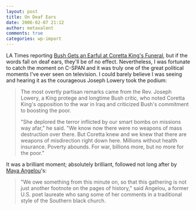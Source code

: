 ```yaml
---
layout: post
title: On Deaf Ears
date: 2006-02-07 21:12
author: metavalent
comments: true
categories: wp-import
---
```

LA Times reporting <a href="http://www.latimes.com/news/nationworld/nation/la-na-coretta8feb08,0,7796896.story?coll=la-home-headlines">Bush Gets an Earful at Coretta King's Funeral</a>, but if the words fall on deaf ears, they'll be of no effect.  Nevertheless, I was fortunate to catch the moment on C-SPAN and it was truly one of the great political moments I've ever seen on television.  I could barely believe I was seeing and hearing it as the courageous Joseph Lowery took the podium:<blockquote>The most overtly partisan remarks came from the Rev. Joseph Lowery, a King protege and longtime Bush critic, who noted Coretta King's opposition to the war in Iraq and criticized Bush's commitment to boosting the poor.

"She deplored the terror inflicted by our smart bombs on missions way afar," he said. "We know now there were no weapons of mass destruction over there. But Coretta knew and we knew that there are weapons of misdirection right down here. Millions without health insurance. Poverty abounds. For war, billions more, but no more for the poor."</blockquote>It was a brilliant moment; absolutely brilliant, followed not long after by <a href="http://news.yahoo.com/s/ap/20060208/ap_on_re_us/coretta_scott_king_95">Maya Angelou</a>'s:<blockquote>"We owe something from this minute on, so that this gathering is not just another footnote on the pages of history," said Angelou, a former U.S. poet laureate who sang some of her comments in a traditional style of the Southern black church.</blockquote>
